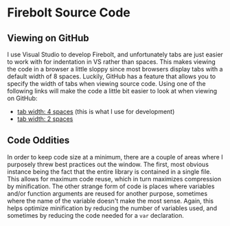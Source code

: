 Firebolt Source Code
========

## Viewing on GitHub

I use Visual Studio to develop Firebolt, and unfortunately tabs are just easier to work with for indentation in VS rather than spaces. This makes viewing the code in a browser a little sloppy since most browsers display tabs with a default width of 8 spaces. Luckily, GitHub has a feature that allows you to specify the width of tabs when viewing source code. Using one of the following links will make the code a little bit easier to look at when viewing on GitHub:

+ [tab width: 4 spaces](https://github.com/FireboltJS/Firebolt/blob/master/src/firebolt.js?ts=4) (this is what I use for development)
+ [tab width: 2 spaces](https://github.com/FireboltJS/Firebolt/blob/master/src/firebolt.js?ts=2)


## Code Oddities

In order to keep code size at a minimum, there are a couple of areas where I purposely threw best practices out the window. The first, most obvious instance being the fact that the entire library is contained in a single file. This allows for maximum code reuse, which in turn maximizes compression by minification. The other strange form of code is places where variables and/or function arguments are reused for another purpose, sometimes where the name of the variable doesn't make the most sense. Again, this helps optimize minification by reducing the number of variables used, and sometimes by reducing the code needed for a `var` declaration.
